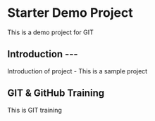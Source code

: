 # Starter Demo Project
This is a demo project for GIT

## Introduction ---
Introduction of project - This is a sample project

## GIT & GitHub Training
This is GIT training

